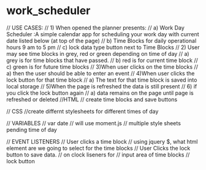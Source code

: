 # work_scheduler
// USE CASES:
    // 1) When opened the planner presents:
        // a) Work Day Scheduler :A simple calendar app for scheduling your work day with current date listed below (at top of the page)
        // b) Time Blocks for daily operational hours 9 am to 5 pm 
        // c) lock data type button next to Time Blocks
    // 2) User may see time blocks in grey, red or green depending on time of day
        // a) grey is for time blocks that have passed.
        // b) red is for current time block
        // c) green is for future time blocks
    // 3)When user clicks on the time blocks
        // a) then the user should be able to enter an event
    // 4)When user clicks the lock button for that time block
        // a) The text for that time block is saved into local storage
    // 5)When the page is refreshed the data is still present
    // 6) if you click the lock button again
        // a) data remains on the page until page is refreshed or deleted
//HTML
// create time blocks and save buttons

// CSS
//create differnt stylesheets for different times of day 

// VARIABLES
// var date
    // will use moment.js
// multiple style sheets pending time of day

// EVENT LISTENERS
// User clicks a time block
// using jquery $, what html element are we going to select for the time blocks
// User Clicks the lock button to save data.
// on clock liseners for 
    // input area of time blocks
    // lock button